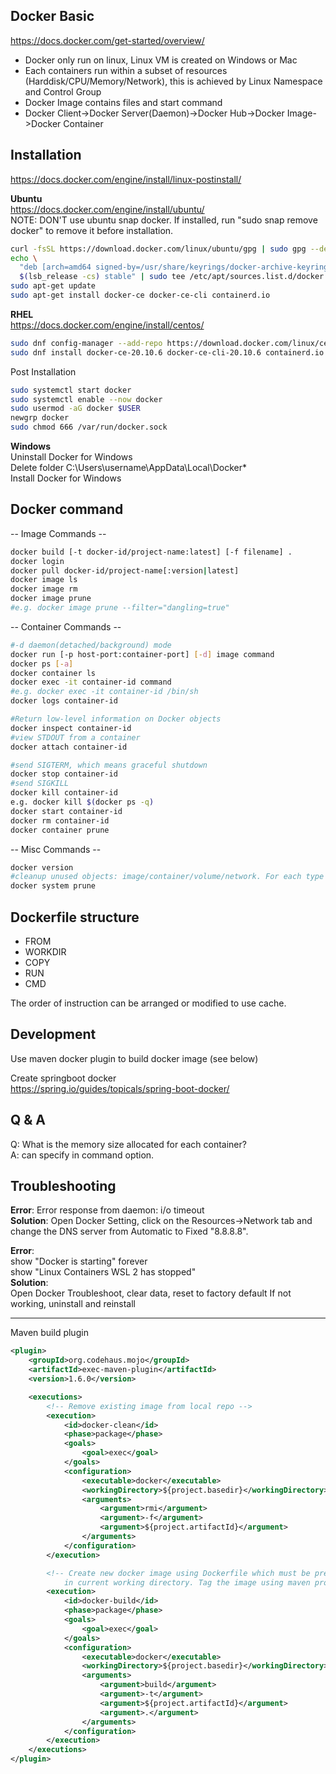 ## Docker Basic
https://docs.docker.com/get-started/overview/  
- Docker only run on linux, Linux VM is created on Windows or Mac
- Each containers run within a subset of resources (Harddisk/CPU/Memory/Network), this is achieved by Linux Namespace and Control Group
- Docker Image contains files and start command
- Docker Client->Docker Server(Daemon)->Docker Hub->Docker Image->Docker Container

## Installation
https://docs.docker.com/engine/install/linux-postinstall/  

**Ubuntu**  
https://docs.docker.com/engine/install/ubuntu/  
NOTE: DON'T use ubuntu snap docker. If installed, run "sudo snap remove docker" to remove it before installation.  

```sh 
curl -fsSL https://download.docker.com/linux/ubuntu/gpg | sudo gpg --dearmor -o /usr/share/keyrings/docker-archive-keyring.gpg  
echo \
  "deb [arch=amd64 signed-by=/usr/share/keyrings/docker-archive-keyring.gpg] https://download.docker.com/linux/ubuntu \
  $(lsb_release -cs) stable" | sudo tee /etc/apt/sources.list.d/docker.list > /dev/null  
sudo apt-get update  
sudo apt-get install docker-ce docker-ce-cli containerd.io  
```
**RHEL**  
https://docs.docker.com/engine/install/centos/  
```sh
sudo dnf config-manager --add-repo https://download.docker.com/linux/centos/docker-ce.repo  
sudo dnf install docker-ce-20.10.6 docker-ce-cli-20.10.6 containerd.io --allowerasing  
```
Post Installation
```sh
sudo systemctl start docker  
sudo systemctl enable --now docker  
sudo usermod -aG docker $USER  
newgrp docker
sudo chmod 666 /var/run/docker.sock
```
**Windows**  
Uninstall Docker for Windows  
Delete folder C:\Users\username\AppData\Local\Docker*  
Install Docker for Windows

## Docker command
-- Image Commands --  
```sh
docker build [-t docker-id/project-name:latest] [-f filename] .  
docker login  
docker pull docker-id/project-name[:version|latest]  
docker image ls  
docker image rm  
docker image prune  
#e.g. docker image prune --filter="dangling=true"  
```

-- Container Commands --  
```sh
#-d daemon(detached/background) mode  
docker run [-p host-port:container-port] [-d] image command
docker ps [-a]  
docker container ls  
docker exec -it container-id command   
#e.g. docker exec -it container-id /bin/sh  
docker logs container-id  

#Return low-level information on Docker objects  
docker inspect container-id  
#view STDOUT from a container  
docker attach container-id  

#send SIGTERM, which means graceful shutdown
docker stop container-id
#send SIGKILL
docker kill container-id
e.g. docker kill $(docker ps -q)
docker start container-id
docker rm container-id
docker container prune
```

-- Misc Commands --
```sh
docker version
#cleanup unused objects: image/container/volume/network. For each type of object, Docker provides a prune command. docker system prune to clean up multiple types of objects at once
docker system prune
```

## Dockerfile structure
- FROM
- WORKDIR
- COPY
- RUN
- CMD  

The order of instruction can be arranged or modified to use cache.

## Development
Use maven docker plugin to build docker image (see below)  

Create springboot docker  
https://spring.io/guides/topicals/spring-boot-docker/

## Q & A
Q: What is the memory size allocated for each container?  
A: can specify in command option.

## Troubleshooting
**Error**: Error response from daemon: i/o timeout  
**Solution**: 
Open Docker  Setting, click on the Resources->Network tab and change the DNS server from Automatic to Fixed "8.8.8.8".

**Error**:  
show "Docker is starting" forever  
show "Linux Containers WSL 2 has stopped"  
**Solution**:  
Open Docker Troubleshoot, clear data, reset to factory default
If not working, uninstall and reinstall  

---
Maven build plugin
```xml
<plugin>
    <groupId>org.codehaus.mojo</groupId>
    <artifactId>exec-maven-plugin</artifactId>
    <version>1.6.0</version>

    <executions>
        <!-- Remove existing image from local repo -->
        <execution>
            <id>docker-clean</id>
            <phase>package</phase>
            <goals>
                <goal>exec</goal>
            </goals>
            <configuration>
                <executable>docker</executable>
                <workingDirectory>${project.basedir}</workingDirectory>
                <arguments>
                    <argument>rmi</argument>
                    <argument>-f</argument>
                    <argument>${project.artifactId}</argument>
                </arguments>
            </configuration>
        </execution>

        <!-- Create new docker image using Dockerfile which must be present 
            in current working directory. Tag the image using maven project version information. -->
        <execution>
            <id>docker-build</id>
            <phase>package</phase>
            <goals>
                <goal>exec</goal>
            </goals>
            <configuration>
                <executable>docker</executable>
                <workingDirectory>${project.basedir}</workingDirectory>
                <arguments>
                    <argument>build</argument>
                    <argument>-t</argument>
                    <argument>${project.artifactId}</argument>
                    <argument>.</argument>
                </arguments>
            </configuration>
        </execution>
    </executions>
</plugin>
```
